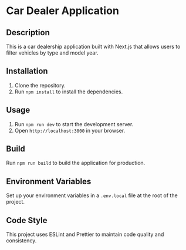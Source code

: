 # Car Dealer Application

## Description

This is a car dealership application built with Next.js that allows users to filter vehicles by type and model year.

## Installation

1. Clone the repository.
2. Run `npm install` to install the dependencies.

## Usage

1. Run `npm run dev` to start the development server.
2. Open `http://localhost:3000` in your browser.

## Build

Run `npm run build` to build the application for production.

## Environment Variables

Set up your environment variables in a `.env.local` file at the root of the project.

## Code Style

This project uses ESLint and Prettier to maintain code quality and consistency.
